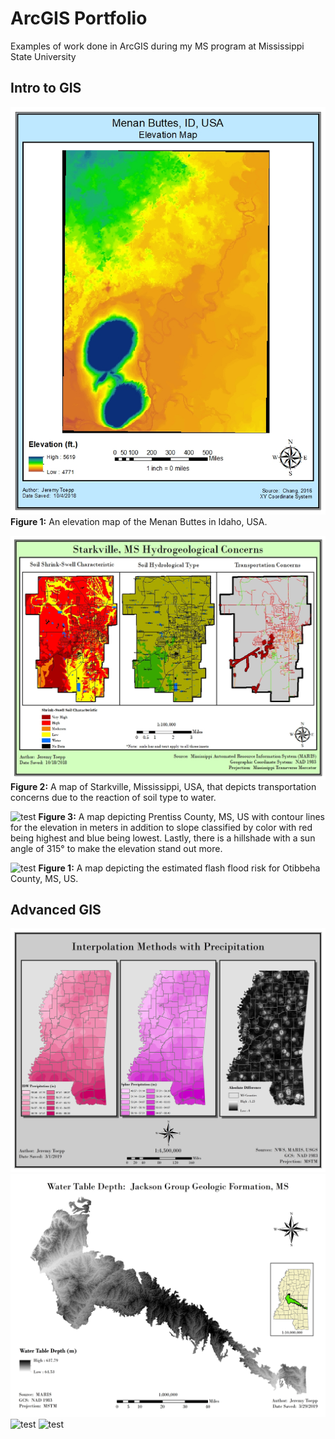 # ArcGIS Portfolio
Examples of work done in ArcGIS during my MS program at Mississippi State University

## Intro to GIS
![test](1-Intro%20GIS/Maps/Lab6-1.jpg)
**Figure 1:** An elevation map of the Menan Buttes in Idaho, USA.

![test](1-Intro%20GIS/Maps/Lab8.jpg)
**Figure 2:** A map of Starkville, Mississippi, USA, that depicts transportation concerns due to the reaction of soil type to water.

![test](1-Intro%20GIS/Maps/Lab11-1.jpg)
**Figure 3:** A map depicting Prentiss County, MS, US with contour lines for the elevation in meters in addition to slope classified by color with red being highest and blue being lowest. Lastly, there is a hillshade with a sun angle of 315° to make the elevation stand out more.

![test](1-Intro%20GIS/Maps/Lab13.jpg)
**Figure 1:** A map depicting the estimated flash flood risk for Otibbeha County, MS, US.

## Advanced GIS
![test](2-Advanced%20GIS/Lab5.jpg)
![test](2-Advanced%20GIS/Lab8.jpg)
![test](2-Advanced%20GIS/Lab9.jpg)
![test](2-Advanced%20GIS/grad_project.jpg)


